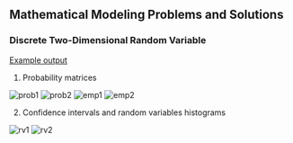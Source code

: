 ## Mathematical Modeling Problems and Solutions

### Discrete Two-Dimensional Random Variable
[Example output](https://github.com/Papelbon/math-modeling/blob/main/Discrete%20Two-Dimensional%20Random%20Variable/example.pdf)

1. Probability matrices

![prob1](https://user-images.githubusercontent.com/62307154/143523000-3ea4f9ed-8855-4b88-9da2-96a499b3805c.png)
![prob2](https://user-images.githubusercontent.com/62307154/143522897-493f37e5-b350-4307-b3be-835c0e0df5c9.png)
![emp1](https://user-images.githubusercontent.com/62307154/143523078-35a122dd-c6b1-401b-a64b-4c8e916f48ee.png)
![emp2](https://user-images.githubusercontent.com/62307154/143523159-9d7bdfa6-b361-4cf7-b758-7f3d336dc130.png)

2. Confidence intervals and random variables histograms

![rv1](https://user-images.githubusercontent.com/62307154/143523446-67512e2f-e919-4338-8677-a0d567c6f453.png)
![rv2](https://user-images.githubusercontent.com/62307154/143523502-b296219f-253f-454d-8342-52d6e8b66141.png)
